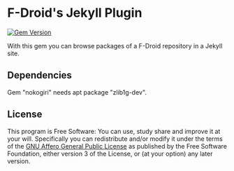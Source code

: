 # F-Droid's Jekyll Plugin

[![Gem Version](https://badge.fury.io/rb/jekyll-fdroid.svg)](https://rubygems.org/gems/jekyll-fdroid)

With this gem you can browse packages of a F-Droid repository in a Jekyll site.

## Dependencies

Gem "nokogiri" needs apt package "zlib1g-dev".

## License

This program is Free Software:
You can use, study share and improve it at your will.
Specifically you can redistribute and/or modify it under the terms of the
[GNU Affero General Public License](https://www.gnu.org/licenses/agpl.html)
as published by the Free Software Foundation,
either version 3 of the License,
or (at your option) any later version.
